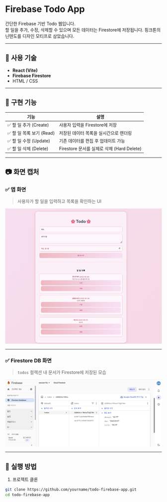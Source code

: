 # Firebase Todo App

간단한 Firebase 기반 Todo 웹입니다.  
할 일을 추가, 수정, 삭제할 수 있으며 모든 데이터는 Firestore에 저장됩니다.
핑크톤의 닌텐도를 디자인 모티프로 삼았습니다.

---

## 🔧 사용 기술

- **React (Vite)**
- **Firebase Firestore**
- HTML / CSS

---

## 📌 구현 기능

| 기능 | 설명 |
|------|------|
| ✅ 할 일 추가 (Create) | 사용자 입력을 Firestore에 저장 |
| ✅ 할 일 목록 보기 (Read) | 저장된 데이터 목록을 실시간으로 렌더링 |
| ✅ 할 일 수정 (Update) | 기존 데이터를 편집 후 업데이트 가능 |
| ✅ 할 일 삭제 (Delete) | Firestore 문서를 실제로 삭제 (Hard Delete) |

---

## 📷 화면 캡처

### ✅ 앱 화면
> 사용자가 할 일을 입력하고 목록을 확인하는 UI

![todo-ui](./screenshots/todo-ui.png)

---

### ✅ Firestore DB 화면
> `todos` 컬렉션 내 문서가 Firestore에 저장된 모습

![firestore-db](./screenshots/firestore-db.png)

---

## 🚀 실행 방법

1. 프로젝트 클론
```bash
git clone https://github.com/yourname/todo-firebase-app.git
cd todo-firebase-app

